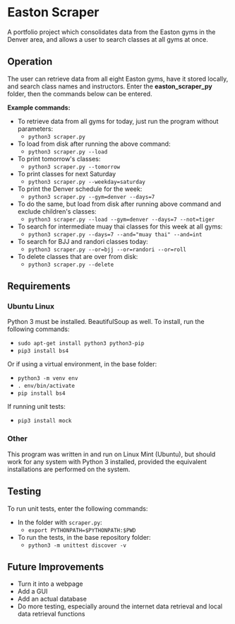 # Easton Scraper
A portfolio project which consolidates data from the Easton gyms in the Denver area, and allows a user to search classes at all gyms at once.

## Operation
The user can retrieve data from all eight Easton gyms, have it stored locally, and search class names and instructors.  Enter the **easton_scraper_py** folder, then the commands below can be entered.

**Example commands:**
* To retrieve data from all gyms for today, just run the program without parameters: 
	* ``python3 scraper.py``
* To load from disk after running the above command:
	* ``python3 scraper.py --load``
* To print tomorrow's classes:
	* ``python3 scraper.py --tomorrow``
* To print classes for next Saturday
	* ``python3 scraper.py --weekday=saturday``
* To print the Denver schedule for the week:
	* ``python3 scraper.py --gym=denver --days=7``
* To do the same, but load from disk after running above command and exclude children's classes:
	* ``python3 scraper.py --load --gym=denver --days=7 --not=tiger``
* To search for intermediate muay thai classes for this week at all gyms:
	* ``python3 scraper.py --days=7 --and="muay thai" --and=int ``
* To search for BJJ and randori classes today:
	* ``python3 scraper.py --or=bjj --or=randori --or=roll``
* To delete classes that are over from disk:
    * ``python3 scraper.py --delete``

## Requirements

### Ubuntu Linux
Python 3 must be installed.  BeautifulSoup as well.  To install, run the following commands:
* ``sudo apt-get install python3 python3-pip``
* ``pip3 install bs4``

Or if using a virtual environment, in the base folder:
* ``python3 -m venv env``
* ``. env/bin/activate``
* ``pip install bs4``

If running unit tests:
* ``pip3 install mock``

### Other
This program was written in and run on Linux Mint (Ubuntu), but should work for any system with Python 3 installed, provided the equivalent installations are performed on the system.

## Testing
To run unit tests, enter the following commands:
* In the folder with ``scraper.py``: 
	* ``export PYTHONPATH=$PYTHONPATH:$PWD``
* To run the tests, in the base repository folder:
	* ``python3 -m unittest discover -v``

## Future Improvements
* Turn it into a webpage
* Add a GUI
* Add an actual database
* Do more testing, especially around the internet data retrieval and local data retrieval functions
